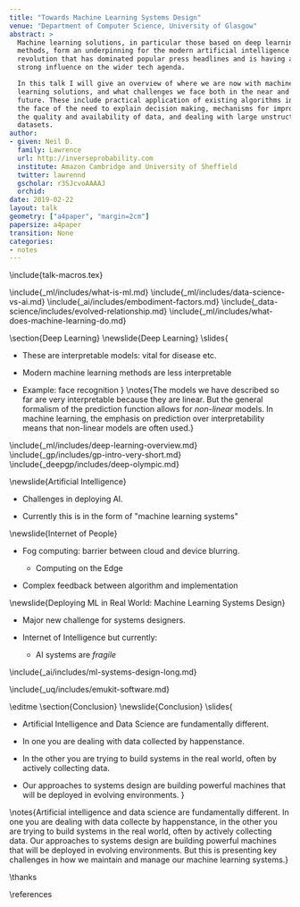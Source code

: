 ```yaml
---
title: "Towards Machine Learning Systems Design"
venue: "Department of Computer Science, University of Glasgow"
abstract: >
  Machine learning solutions, in particular those based on deep learning 
  methods, form an underpinning for the modern artificial intelligence 
  revolution that has dominated popular press headlines and is having a 
  strong influence on the wider tech agenda.

  In this talk I will give an overview of where we are now with machine 
  learning solutions, and what challenges we face both in the near and far 
  future. These include practical application of existing algorithms in 
  the face of the need to explain decision making, mechanisms for improving 
  the quality and availability of data, and dealing with large unstructured 
  datasets.
author:
- given: Neil D.
  family: Lawrence
  url: http://inverseprobability.com
  institute: Amazon Cambridge and University of Sheffield
  twitter: lawrennd
  gscholar: r3SJcvoAAAAJ
  orchid: 
date: 2019-02-22
layout: talk
geometry: ["a4paper", "margin=2cm"]
papersize: a4paper
transition: None
categories:
- notes
---
```


\include{talk-macros.tex}

\include{_ml/includes/what-is-ml.md}
\include{_ml/includes/data-science-vs-ai.md}
\include{_ai/includes/embodiment-factors.md}
\include{_data-science/includes/evolved-relationship.md}
\include{_ml/includes/what-does-machine-learning-do.md}

\section{Deep Learning}
\newslide{Deep Learning}
\slides{
* These are interpretable models: vital for disease etc.

* Modern machine learning methods are less interpretable

* Example: face recognition
}
\notes{The models we have described so far are very interpretable because they are linear. But the general formalism of the prediction function allows for *non-linear* models. In machine learning, the emphasis on prediction over interpretability means that non-linear models are often used.}

\include{_ml/includes/deep-learning-overview.md}
\include{_gp/includes/gp-intro-very-short.md}
\include{_deepgp/includes/deep-olympic.md}

<!-- include{_data-science/includes/a-time-for-professionalisation.md} -->
<!-- include{_data-science/includes/the-data-crisis.md} -->

<!-- ### Rest of this Talk: Two Areas of Focus  -->

<!-- * Reusability of Data -->

<!-- * Deployment of Machine Learning Systems -->

<!-- ### Rest of this Talk: Two Areas of Focus  -->

<!-- * <s>Reusability of Data</s> -->

<!-- * Deployment of Machine Learning Systems -->

<!--include{_data-science/includes/data-readiness-levels.md}-->

\newslide{Artificial Intelligence}

* Challenges in deploying AI.

* Currently this is in the form of "machine learning systems"

\newslide{Internet of People}

* Fog computing: barrier between cloud and device blurring.
    * Computing on the Edge

* Complex feedback between algorithm and implementation
  
\newslide{Deploying ML in Real World: Machine Learning Systems Design}

* Major new challenge for systems designers.

* Internet of Intelligence but currently:
	* AI systems are *fragile*

\include{_ai/includes/ml-systems-design-long.md}

\include{_uq/includes/emukit-software.md}

<!--include{_uq/includes/uncertainty-quantification.md}-->

\editme
\section{Conclusion}
\newslide{Conclusion}
\slides{
* Artificial Intelligence and Data Science are fundamentally different.

* In one you are dealing with data collected by happenstance.

* In the other you are trying to build systems in the real world, often by actively collecting data.

* Our approaches to systems design are building powerful machines that
will be deployed in evolving environments.
}

\notes{Artificial intelligence and data science are fundamentally different. In one you are dealing with data collecte by happenstance, in the other you are trying to build systems in the real world, often by actively collecting data. Our approaches to systems design are building powerful machines that will be deployed in evolving environments. But this is presenting key challenges in how we maintain and manage our machine learning systems.}

\thanks

\references
